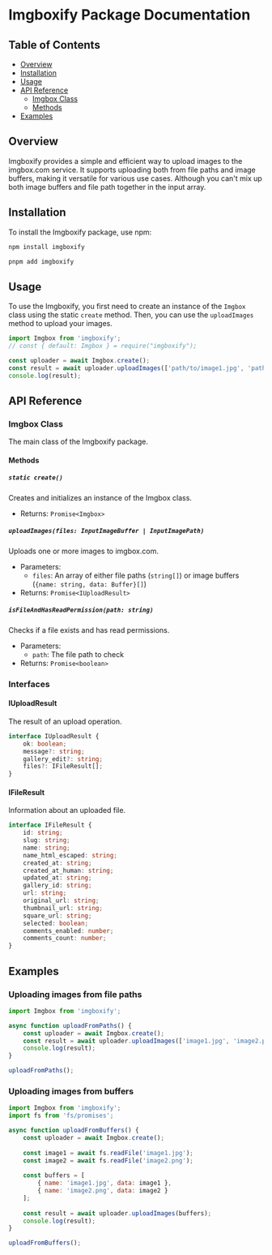 # Imgboxify Package Documentation

## Table of Contents
- [Overview](#overview)
- [Installation](#installation)
- [Usage](#usage)
- [API Reference](#api-reference)
  - [Imgbox Class](#imgbox-class)
  - [Methods](#methods)
- [Examples](#examples)

## Overview

Imgboxify provides a simple and efficient way to upload images to the imgbox.com service. It supports uploading both from file paths and image buffers, making it versatile for various use cases. Although you can't mix up both image buffers and file path together in the input array.

## Installation

To install the Imgboxify package, use npm:

```bash
npm install imgboxify
```

```bash
pnpm add imgboxify
```

## Usage

To use the Imgboxify, you first need to create an instance of the `Imgbox` class using the static `create` method. Then, you can use the `uploadImages` method to upload your images.

```javascript
import Imgbox from 'imgboxify';
// const { default: Imgbox } = require("imgboxify");

const uploader = await Imgbox.create();
const result = await uploader.uploadImages(['path/to/image1.jpg', 'path/to/image2.png']);
console.log(result);
```

## API Reference

### Imgbox Class

The main class of the Imgboxify package.

#### Methods

##### `static create()`

Creates and initializes an instance of the Imgbox class.

- Returns: `Promise<Imgbox>`

##### `uploadImages(files: InputImageBuffer | InputImagePath)`

Uploads one or more images to imgbox.com.

- Parameters:
  - `files`: An array of either file paths (`string[]`) or image buffers (`{name: string, data: Buffer}[]`)
- Returns: `Promise<IUploadResult>`

##### `isFileAndHasReadPermission(path: string)`

Checks if a file exists and has read permissions.

- Parameters:
  - `path`: The file path to check
- Returns: `Promise<boolean>`

### Interfaces

#### IUploadResult

The result of an upload operation.

```typescript
interface IUploadResult {
    ok: boolean;
    message?: string;
    gallery_edit?: string;
    files?: IFileResult[];
}
```

#### IFileResult

Information about an uploaded file.

```typescript
interface IFileResult {
    id: string;
    slug: string;
    name: string;
    name_html_escaped: string;
    created_at: string;
    created_at_human: string;
    updated_at: string;
    gallery_id: string;
    url: string;
    original_url: string;
    thumbnail_url: string;
    square_url: string;
    selected: boolean;
    comments_enabled: number;
    comments_count: number;
}
```

## Examples

### Uploading images from file paths

```javascript
import Imgbox from 'imgboxify';

async function uploadFromPaths() {
    const uploader = await Imgbox.create();
    const result = await uploader.uploadImages(['image1.jpg', 'image2.png']);
    console.log(result);
}

uploadFromPaths();
```

### Uploading images from buffers

```javascript
import Imgbox from 'imgboxify';
import fs from 'fs/promises';

async function uploadFromBuffers() {
    const uploader = await Imgbox.create();
    
    const image1 = await fs.readFile('image1.jpg');
    const image2 = await fs.readFile('image2.png');
    
    const buffers = [
        { name: 'image1.jpg', data: image1 },
        { name: 'image2.png', data: image2 }
    ];
    
    const result = await uploader.uploadImages(buffers);
    console.log(result);
}

uploadFromBuffers();
```
